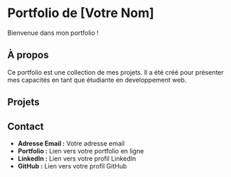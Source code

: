 # Portfolio de [Votre Nom]

Bienvenue dans mon portfolio !

## À propos

Ce portfolio est une collection de mes projets. Il a été créé pour présenter mes capacités en tant que étudiante en developpement web.

## Projets

## Contact

- **Adresse Email :** Votre adresse email
- **Portfolio :** Lien vers votre portfolio en ligne
- **LinkedIn :** Lien vers votre profil LinkedIn
- **GitHub :** Lien vers votre profil GitHub



